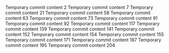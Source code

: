 Temporary commit content 2
Temporary commit content 7
Temporary commit content 21
Temporary commit content 58
Temporary commit content 63
Temporary commit content 73
Temporary commit content 91
Temporary commit content 92
Temporary commit content 117
Temporary commit content 139
Temporary commit content 141
Temporary commit content 152
Temporary commit content 154
Temporary commit content 155
Temporary commit content 171
Temporary commit content 187
Temporary commit content 195
Temporary commit content 204
